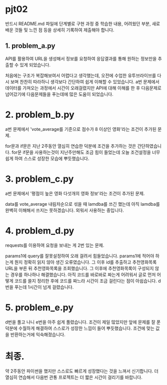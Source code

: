 # pjt02

 반드시 README.md 파일에 단계별로 구현 과정 중 학습한 내용, 어려웠던 부분, 새로 배운 것들 및 느낀 점 등을 상세히 기록하여 제출해야 합니다.

## 1. problem_a.py

API를 활용하여 URL을 생성해서 정보를 요청하여 응답결과를 통해 원하는 정보만을 추출할 수 있게 되었습니다.

처음에는 구조가 복잡해보여서 어렵다고 생각했는데, 오전에 수업한 유투브라이브를 다시 보며 찬찬히 따라하니 생각보다 간단하여 쉽게 이해할 수 있었습니다. a번 문제에서 데이터를 가져오는 과정에서 시간이 오래걸렸지만 API에 대해 이해를 한 후 다음문제로 넘어갔기에 다음문제들을 푸는데에 많은 도움이 되었습니다.



# 2. problem_b.py

a번 문제에서 'vote_average를 기준으로 점수가 8 이상인 영화'라는 조건이 추가된 문제.

for문과 if문은 지난 2주동안 열심히 연습한 덕분에 조건을 추가하는 것은 간단하였습니다. for문 if문을 사용하는것이 지난주만해도 조금 힘이 들었는데 오늘 조건설정을 너무 쉽게 하여 스스로 성장한 모습에 뿌듯했습니다.



# 3. problem_c.py

a번 문제에서 '평점이 높은 영화 다섯개의 영화 정보'라는 조건이 추가된 문제.

data를 vote_average 내림차순으로 섞을 때 lamdba를 쓰긴 했는데 아직 lamdba를 완벽히 이해해서 쓰지는 못하겠습니다. 외워서 사용하는 중입니다.



# 4. problem_d.py

requests를 이용하여 요청을 보내는 게 2번 있는 문제.

 params1에 query를 잘못설정하여 오래 걸려서 힘들었습니다. params1에 적어야 하는게 뭔지 정확히 읽지 않아 생긴 오류였습니다.  그 이후 id를 추출하고 추천영화목록URL을 부른 뒤 추천영화목록을 조회했습니다.  그 이후에 추천영화목록이 구성되지 않는 경우를 하나하나 해결했습니다. 아직 코드를 바로바로 짜는게 어려워서 글로 먼저 어떻게 코드를 쓸지 정리한 후에 코드를 짜느라 시간이 조금 걸린다는 점이 아쉽습니다.  d번을 푸는데 1시간이 넘게 걸렸습니다.



# 5. problem_e.py

d번을 풀고 나니 e번을 아주 쉽게 풀렸습니다. 조건이 제일 많았지만 앞에 문제를 잘 푼 덕분에 수월하게 해결하여 스스로가 성장한 느낌이 들어 뿌듯했습니다. 조건에 맞는 값을 반환하는거에 익숙해졌습니다.



# 최종.

약 2주동안 파이썬을 했지만 스스로도 빠르게 성장했다는 것을 느껴서 신기합니다. 더 열심히 연습해서 다음번 관통 프로젝트는 더 짧은 시간이 걸리기를 바랍니다.

